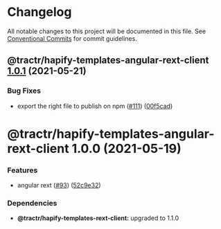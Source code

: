 # Changelog

All notable changes to this project will be documented in this file. See
[Conventional Commits](https://conventionalcommits.org) for commit guidelines.

## @tractr/hapify-templates-angular-rext-client [1.0.1](https://github.com/tractr/stack/compare/@tractr/hapify-templates-angular-rext-client@1.0.0...@tractr/hapify-templates-angular-rext-client@1.0.1) (2021-05-21)


### Bug Fixes

* export the right file to publish on npm ([#111](https://github.com/tractr/stack/issues/111)) ([00f5cad](https://github.com/tractr/stack/commit/00f5cad1f26f70fc9bbd8c2287e3b6008536ba8b))

# @tractr/hapify-templates-angular-rext-client 1.0.0 (2021-05-19)


### Features

* angular rext ([#93](https://github.com/tractr/stack/issues/93)) ([52c9e32](https://github.com/tractr/stack/commit/52c9e32758f62fb7b2fa2f5c20795bfba2a4ea0f))





### Dependencies

* **@tractr/hapify-templates-rext-client:** upgraded to 1.1.0
